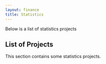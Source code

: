```yaml
---
layout: finance
title: Statistics
---
```


Below is a list of statistics projects

## List of Projects

This section contains some statistics projects.
